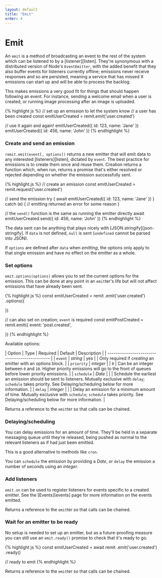 ```yaml
---
layout: default
title: "Emit"
order: 4
---
```

# Emit

An `emit` is a method of broadcasting an event to the rest of the system which can be listened to by a [listener][listen]. They're synonymous with a distributed version of Node's `EventEmitter`, with the added benefit that they also buffer events for listeners currently offline; emissions never receive responses and so are persisted, meaning a service that has missed X emissions can start up and will be able to process the backlog.

This makes emissions a very good fit for things that should happen following an event. For instance, sending a welcome email when a user is created, or running image processing after an image is uploaded.

{% highlight js %}
// set up an emission to let the system know
// a user has been created
const emitUserCreated = remit.emit('user.created')

// use it again and again!
emitUserCreated({ id: 123, name: 'Jane' })
emitUserCreated({ id: 456, name: 'John' })
{% endhighlight %}

### Create and send an emission

`remit.emit(event[, options])` returns a new emitter that will emit data to any interested [listeners][listen], dictated by `event`. The best practice for emissions is to create them once and reuse them. Creation returns a function which, when run, returns a promise that's either resolved or rejected depending on whether the emission successfully sent.

{% highlight.js %}
// create an emission
const emitUserCreated = remit.request('user.created')

// send the emission
try {
  await emitUserCreated({ id: 123, name: 'Jane' })
} catch (e) {
  // emitting returned an error for some reason
}

// the `send()` function is the same as running the emitter directly
await emitUserCreated.send({ id: 456, name: 'John' })
{% endhighlight %}

The data sent can be anything that plays nicely with [JSON.stringify][json-stringify]. If `data` is not defined, `null` is sent (`undefined` cannot be parsed into JSON).

If `options` are defined after `data` when _emitting_, the options only apply to that single emission and have no effect on the emitter as a whole.

### Set options

`emit.options(options)` allows you to set the current options for the emission. This can be done at any point in an `emit`ter's life but will not affect emissions that have already been sent.

{% highlight js %}
const emitUserCreated = remit
  .emit('user.created')
  .options({

  })

// can also set on creation; `event` is required
const emitPostCreated = remit.emit({
  event: 'post.created',

})
{% endhighlight %}

Available options:

| Option | Type | Required | Default | Description |
| ------------------------------------------------ |
| `event` | _string_ | yes | | Only required if _creating_ an emitter with an options block. |
| `priority` | _integer_ | | `0` | Can be an integer between `0` and `10`. Higher priority emissions will go to the front of queues before lower priority emissions. |
| `schedule` | _Date_ | | | Schedule the earliest an emission should be sent to listeners. Mutually exclusive with `delay`; `schedule` takes priority. See Delaying/scheduling below for more information. |
| `delay` | _integer_ | | | Delay an emission for a minimum amount of time. Mutually exclusive with `schedule`; `schedule` takes priority. See Delaying/scheduling below for more information. |

Returns a reference to the `emit`ter so that calls can be chained.

### Delaying/scheduling

You can delay emissions for an amount of time. They'll be held in a separate messaging queue until they're released, being pushed as normal to the relevant listeners as if had just been emitted.

This is a good alternative to methods like `cron`.

You can `schedule` the emission by providing a _Date_, or `delay` the emission a number of seconds using an _integer_.

### Add listeners

`emit.on` can be used to register listeners for events specific to a created emitter. See the [Events][events] page for more information on the events emitted.

Returns a reference to the `emit`ter so that calls can be chained.

### Wait for an emitter to be ready

No setup is needed to set up an emitter, but as a future-proofing measure you can still use an `emit.ready()` promise to check that it's ready to go.

{% highlight js %}
const emitUserCreated = await remit
  .emit('user.created')
  .ready()

// ready to emit
{% endhighlight %}

Returns a reference to the `emit`ter so that calls can be chained.
